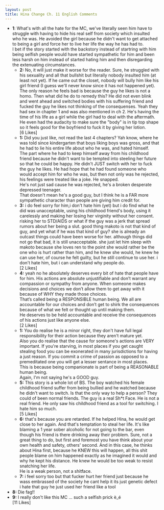 ```yaml
---
layout: post
title: Hina Change Ch. 11 English Comments
---
```


-   **1**: What's with all the hate for the MC, we've literally seen him have
    to struggle with having to hide his real self from society which insulted
    who he was. He avoided the girl because he didn't want to get attached to
    being a girl and force her to live her life the way he has had to.
    <br/>
    I bet if the story started with the backstory instead of startring with him
    being selfish people would have started sympathetic for him and been less
    harsh on him instead of started hating him and then disregarding the
    extenuating circumstances.
    -   **2:** No, it will just make it worse for the reader. Sure, he
        struggled with his sexuality and all that bullshit but literally nobody
        insulted him (at least not yet). If he came out the closet, nobody will
        bully him like his girl friend (I guess we'll never know since it has
        not happened yet). The only reason he feels bad is because the guy he
        likes is not a homo. Then what did he do to remedy this? He did not
        even blink and went ahead and switched bodies with his suffering friend
        and fucked the guy he likes not thinking of the consequenses. Yeah they
        had sex in chapter 1 and was also mentioned in ch 2. He's having the
        time of his life as a girl while the girl had to deal with the
        aftermath. He even had the audacity to make sure the "body" is in tip
        top shape so it feels good for the boyfriend to fuck it by giving her
        lotion.
        <br/>
        [6 Likes]
    -   **1:** Did you just like, not read the last 4 chapters? Yah know, where
        he was told since kindergarten that boys liking boys was gross, and
        that he had to lie his entire life about who he was, and hated himself.
        <br/>
        The part where he had to keep himself away from his childhood friend
        because he didn't want to be tempted into steeling her future so that
        he could be happy. He didn't JUST switch with her to fuck the guy he
        likes. He had hope that he had found someone who would accept him for
        who he was, but then not only was he rejected, his feelings were
        treated like a joke. He snapped.
        <br/>
        He's not just sad cause he was rejected, he's a broken desperate depressed teenager.<br/>
        That doesn't mean he's a good guy, but I think he is a FAR more
        sympathetic character than people are giving him credit for.
    -   **3:** i do feel sorry for him,i don't hate him (yet) but i do find
        what he did was unacceptable, using his childhood friend's body, using
        it carelessly and making her losing her virginity without her consent.
        risking her to STD/AIDS or what if the guy was a jerk that spread
        rumors about her being a slut. good thing makoto is not that kind of
        guy, and yet what if he was that kind of guy? she is already an outcast
        things could have been worse for her. although things did not go that
        bad, it is still unacceptable. she just let him sleep with makoto
        because she loves ren to the point she would rather be the one who is
        hurt rather than him, and he knew she would, he knew he can use her, of
        course he felt guilty, but he still continue to use her. i don't hate
        him, but i can understand why people do.
        <br/>
        [2 Likes]
    -   **4:** yeah no he absolutely deserves every bit of hate that people
        have for him. His actions are absolute unjustifiable and don’t warrant
        any compassion or sympathy from anyone. When someone makes decisions
        and choices we don’t allow them to get away with it because of WHY they
        made those choices.
        <br/>
        That’s called being a RESPONSIBLE human being. We all are accountable
        for our choices and don’t get to shirk the consequences because of what
        we felt or thought up until making them.
        <br/>
        He deserves to be held accountable and receive the consequences of his
        actions just like anyone else.
        <br/>
        [2 Likes]
    -   **1:** You do realise he is a minor right, they don't have full legal
        responsibility for their action because they aren't mature yet.
        <br/>
        Also you do realise that the cause for someone's actions are VERY
        important. If you're starving, in most places if you get caught
        stealing food you can be exonerated in many jurisdictions for having a
        just reason. If you commit a crime of passion as opposed to a
        premeditated one you will get a lesser sentance in most places.
        <br/>
        This is because being companionate is part of being a REASONABLE human
        being.
        <br/>
        Again, I'm not saying he's a GOOD guy.
    -   **5:** This story is a whole lot of BS. The boy watched his female
        childhood friend suffer from being bullied and he watched because he
        didn't want to switch. Is that the only way to help a person? They
        could of been normal friends. The guy is a real Sh*t Face. He is not a
        real friend. He only saw his childhood friend as a tool for switching.
        I hate him so much.
        <br/>
        [5 Likes]
    -   **6:** that's because you are retarded. If he helped Hina, he would get
        close to her again. And that's temptation to steal her life. It's like
        blaming a 1 year sober alcoholic for not going to the bar, even though
        his friend is there drinking away their problem. Sure, not a great
        thing to do, but first and foremost you have think about your own
        health and safety, others' second. And in this case, he thinks about
        Hina first, because he KNEW this will happen, all this shit people
        blame on him happened exactly as he imagined it would and why he kept
        his distance. He knew he would be too weak to resist snatching her life.
        <br/>
        He is a weak person, not a shitface.
    -   **7:** i feel sorry too but that fucker hurt her friend just because he
        wass embrassed of the society he cant help it its just genetic defect i
        hate that guy he just used her friend like a tool
-   **8:** Die fag!!
-   **9:** I really don't like this MC ... such a selfish prick è_é
    <br/>
    [11 Likes]
